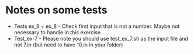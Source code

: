 # Notes on some tests
* Tests ex_6 + ex_8 - Check first input that is not a number. Maybe not necessary to handle in this exercise.
* Test_ex-7 - Please note you should use test_ex_7.sh as the input file and not 7.in (but need to have 10.in in your folder)

